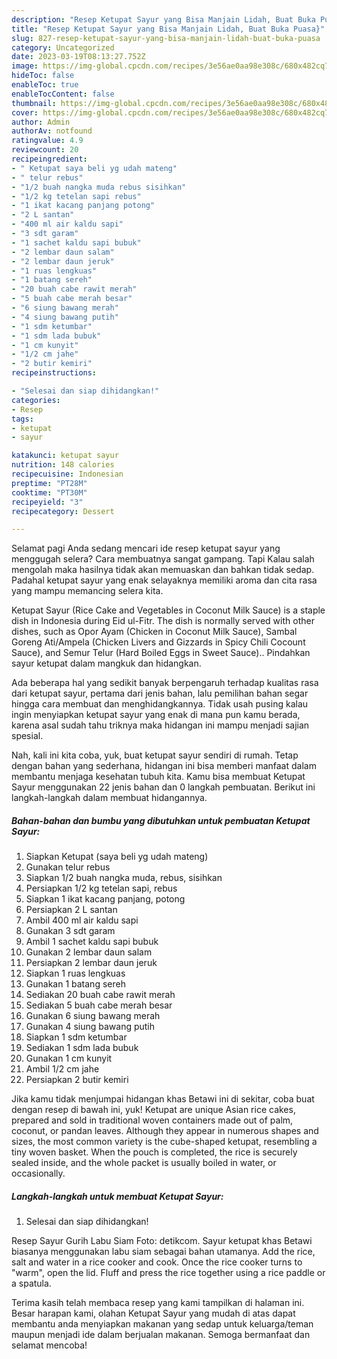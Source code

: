 ```yaml
---
description: "Resep Ketupat Sayur yang Bisa Manjain Lidah, Buat Buka Puasa}"
title: "Resep Ketupat Sayur yang Bisa Manjain Lidah, Buat Buka Puasa}"
slug: 827-resep-ketupat-sayur-yang-bisa-manjain-lidah-buat-buka-puasa
category: Uncategorized
date: 2023-03-19T08:13:27.752Z
image: https://img-global.cpcdn.com/recipes/3e56ae0aa98e308c/680x482cq70/ketupat-sayur-foto-resep-utama.jpg
hideToc: false
enableToc: true
enableTocContent: false
thumbnail: https://img-global.cpcdn.com/recipes/3e56ae0aa98e308c/680x482cq70/ketupat-sayur-foto-resep-utama.jpg
cover: https://img-global.cpcdn.com/recipes/3e56ae0aa98e308c/680x482cq70/ketupat-sayur-foto-resep-utama.jpg
author: Admin
authorAv: notfound
ratingvalue: 4.9
reviewcount: 20
recipeingredient:
- " Ketupat saya beli yg udah mateng"
- " telur rebus"
- "1/2 buah nangka muda rebus sisihkan"
- "1/2 kg tetelan sapi rebus"
- "1 ikat kacang panjang potong"
- "2 L santan"
- "400 ml air kaldu sapi"
- "3 sdt garam"
- "1 sachet kaldu sapi bubuk"
- "2 lembar daun salam"
- "2 lembar daun jeruk"
- "1 ruas lengkuas"
- "1 batang sereh"
- "20 buah cabe rawit merah"
- "5 buah cabe merah besar"
- "6 siung bawang merah"
- "4 siung bawang putih"
- "1 sdm ketumbar"
- "1 sdm lada bubuk"
- "1 cm kunyit"
- "1/2 cm jahe"
- "2 butir kemiri"
recipeinstructions:

- "Selesai dan siap dihidangkan!"
categories:
- Resep
tags:
- ketupat
- sayur

katakunci: ketupat sayur 
nutrition: 148 calories
recipecuisine: Indonesian
preptime: "PT28M"
cooktime: "PT30M"
recipeyield: "3"
recipecategory: Dessert

---
```



Selamat pagi Anda sedang mencari ide resep ketupat sayur yang menggugah selera? Cara membuatnya sangat gampang. Tapi Kalau salah mengolah maka hasilnya tidak akan memuaskan dan bahkan tidak sedap. Padahal ketupat sayur yang enak selayaknya memiliki aroma dan cita rasa yang mampu memancing selera kita.


Ketupat Sayur (Rice Cake and Vegetables in Coconut Milk Sauce) is a staple dish in Indonesia during Eid ul-Fitr. The dish is normally served with other dishes, such as Opor Ayam (Chicken in Coconut Milk Sauce), Sambal Goreng Ati/Ampela (Chicken Livers and Gizzards in Spicy Chili Cocount Sauce), and Semur Telur (Hard Boiled Eggs in Sweet Sauce).. Pindahkan sayur ketupat dalam mangkuk dan hidangkan.

Ada beberapa hal yang sedikit banyak berpengaruh terhadap kualitas rasa dari ketupat sayur, pertama dari jenis bahan, lalu pemilihan bahan segar hingga cara membuat dan menghidangkannya. Tidak usah pusing kalau ingin menyiapkan ketupat sayur yang enak di mana pun kamu berada, karena asal sudah tahu triknya maka hidangan ini mampu menjadi sajian spesial.


Nah, kali ini kita coba, yuk, buat ketupat sayur sendiri di rumah. Tetap dengan bahan yang sederhana, hidangan ini bisa memberi manfaat dalam membantu menjaga kesehatan tubuh kita. Kamu bisa membuat Ketupat Sayur menggunakan 22 jenis bahan dan 0 langkah pembuatan. Berikut ini langkah-langkah dalam membuat hidangannya.

<!--inarticleads1-->

##### Bahan-bahan dan bumbu yang dibutuhkan untuk pembuatan Ketupat Sayur:

1. Siapkan  Ketupat (saya beli yg udah mateng)
1. Gunakan  telur rebus
1. Siapkan 1/2 buah nangka muda, rebus, sisihkan
1. Persiapkan 1/2 kg tetelan sapi, rebus
1. Siapkan 1 ikat kacang panjang, potong
1. Persiapkan 2 L santan
1. Ambil 400 ml air kaldu sapi
1. Gunakan 3 sdt garam
1. Ambil 1 sachet kaldu sapi bubuk
1. Gunakan 2 lembar daun salam
1. Persiapkan 2 lembar daun jeruk
1. Siapkan 1 ruas lengkuas
1. Gunakan 1 batang sereh
1. Sediakan 20 buah cabe rawit merah
1. Sediakan 5 buah cabe merah besar
1. Gunakan 6 siung bawang merah
1. Gunakan 4 siung bawang putih
1. Siapkan 1 sdm ketumbar
1. Sediakan 1 sdm lada bubuk
1. Gunakan 1 cm kunyit
1. Ambil 1/2 cm jahe
1. Persiapkan 2 butir kemiri


Jika kamu tidak menjumpai hidangan khas Betawi ini di sekitar, coba buat dengan resep di bawah ini, yuk! Ketupat are unique Asian rice cakes, prepared and sold in traditional woven containers made out of palm, coconut, or pandan leaves. Although they appear in numerous shapes and sizes, the most common variety is the cube-shaped ketupat, resembling a tiny woven basket. When the pouch is completed, the rice is securely sealed inside, and the whole packet is usually boiled in water, or occasionally. 

<!--inarticleads2-->

##### Langkah-langkah untuk membuat Ketupat Sayur:


1. Selesai dan siap dihidangkan!

Resep Sayur Gurih Labu Siam Foto: detikcom. Sayur ketupat khas Betawi biasanya menggunakan labu siam sebagai bahan utamanya. Add the rice, salt and water in a rice cooker and cook. Once the rice cooker turns to &#34;warm&#34;, open the lid. Fluff and press the rice together using a rice paddle or a spatula. 

Terima kasih telah membaca resep yang kami tampilkan di halaman ini. Besar harapan kami, olahan Ketupat Sayur yang mudah di atas dapat membantu anda menyiapkan makanan yang sedap untuk keluarga/teman maupun menjadi ide dalam berjualan makanan. Semoga bermanfaat dan selamat mencoba!
